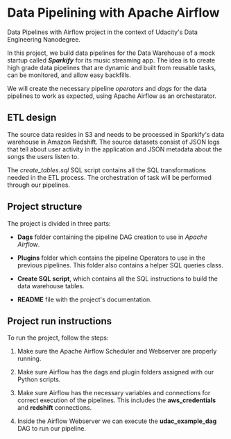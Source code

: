 # Data Pipelining with Apache Airflow

Data Pipelines with Airflow project in the context of Udacity's Data
Engineering Nanodegree.

In this project, we build data pipelines for the Data Warehouse of a mock
startup called ***Sparkify*** for its music streaming app. The idea is to
create high grade data pipelines that are dynamic and built from reusable
tasks, can be monitored, and allow easy backfills.

We will create the necessary pipeline *operators* and *dags* for the data
pipelines to work as expected, using Apache Airflow as an orchestarator.


## ETL design

The source data resides in S3 and needs to be processed in Sparkify's data
warehouse in Amazon Redshift. The source datasets consist of JSON logs that
tell about user activity in the application and JSON metadata about the songs
the users listen to.

The *create_tables.sql* SQL script contains all the SQL transformations needed
in the ETL process. The orchestration of task will be performed through our
pipelines.

## Project structure

The project is divided in three parts:

- **Dags** folder containing the pipeline DAG creation to use in
    *Apache Airflow*.

- **Plugins** folder which contains the pipeline Operators to use in the
    previous pipelines. This folder also contains a helper SQL queries class.

- **Create SQL script**, which contains all the SQL instructions to build the
    data warehouse tables.

- **README** file with the project's documentation.

## Project run instructions

To run the project, follow the steps:

1. Make sure the Apache Airflow Scheduler and Webserver are properly running.

2. Make sure Airflow has the dags and plugin folders assigned with our Python
    scripts.

3. Make sure Airflow has the necessary variables and connections for correct
    execution of the pipelines. This includes the **aws_credentials** and
    **redshift** connections.

4. Inside the Airflow Webserver we can execute the **udac_example_dag** DAG to
    run our pipeline.
